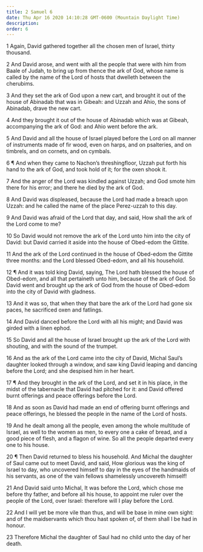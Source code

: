 ```yaml
---
title: 2 Samuel 6
date: Thu Apr 16 2020 14:10:28 GMT-0600 (Mountain Daylight Time)
description: 
order: 6
---
```


<p>
  1 Again, David gathered together all the chosen men of Israel, thirty
  thousand.
</p>
<p>
  2 And David arose, and went with all the people that were with him from Baale
  of Judah, to bring up from thence the ark of God, whose name is called by the
  name of the Lord of hosts that dwelleth between the cherubims.
</p>
<p>
  3 And they set the ark of God upon a new cart, and brought it out of the house
  of Abinadab that was in Gibeah: and Uzzah and Ahio, the sons of Abinadab,
  drave the new cart.
</p>
<p>
  4 And they brought it out of the house of Abinadab which was at Gibeah,
  accompanying the ark of God: and Ahio went before the ark.
</p>
<p>
  5 And David and all the house of Israel played before the Lord on all manner
  of instruments made of fir wood, even on harps, and on psalteries, and on
  timbrels, and on cornets, and on cymbals.
</p>
<p>
  6 &#xB6; And when they came to Nachon&#x2019;s threshingfloor, Uzzah put forth
  his hand to the ark of God, and took hold of it; for the oxen shook it.
</p>
<p>
  7 And the anger of the Lord was kindled against Uzzah; and God smote him there
  for his error; and there he died by the ark of God.
</p>
<p>
  8 And David was displeased, because the Lord had made a breach upon Uzzah: and
  he called the name of the place Perez-uzzah to this day.
</p>
<p>
  9 And David was afraid of the Lord that day, and said, How shall the ark of
  the Lord come to me?
</p>
<p>
  10 So David would not remove the ark of the Lord unto him into the city of
  David: but David carried it aside into the house of Obed-edom the Gittite.
</p>
<p>
  11 And the ark of the Lord continued in the house of Obed-edom the Gittite
  three months: and the Lord blessed Obed-edom, and all his household.
</p>
<p>
  12 &#xB6; And it was told king David, saying, The Lord hath blessed the house
  of Obed-edom, and all that pertaineth unto him, because of the ark of God. So
  David went and brought up the ark of God from the house of Obed-edom into the
  city of David with gladness.
</p>
<p>
  13 And it was so, that when they that bare the ark of the Lord had gone six
  paces, he sacrificed oxen and fatlings.
</p>
<p>
  14 And David danced before the Lord with all his might; and David was girded
  with a linen ephod.
</p>
<p>
  15 So David and all the house of Israel brought up the ark of the Lord with
  shouting, and with the sound of the trumpet.
</p>
<p>
  16 And as the ark of the Lord came into the city of David, Michal
  Saul&#x2019;s daughter looked through a window, and saw king David leaping and
  dancing before the Lord; and she despised him in her heart.
</p>
<p>
  17 &#xB6; And they brought in the ark of the Lord, and set it in his place, in
  the midst of the tabernacle that David had pitched for it: and David offered
  burnt offerings and peace offerings before the Lord.
</p>
<p>
  18 And as soon as David had made an end of offering burnt offerings and peace
  offerings, he blessed the people in the name of the Lord of hosts.
</p>
<p>
  19 And he dealt among all the people, even among the whole multitude of
  Israel, as well to the women as men, to every one a cake of bread, and a good
  piece of flesh, and a flagon of wine. So all the people departed every one to
  his house.
</p>
<p>
  20 &#xB6; Then David returned to bless his household. And Michal the daughter
  of Saul came out to meet David, and said, How glorious was the king of Israel
  to day, who uncovered himself to day in the eyes of the handmaids of his
  servants, as one of the vain fellows shamelessly uncovereth himself!
</p>
<p>
  21 And David said unto Michal, It was before the Lord, which chose me before
  thy father, and before all his house, to appoint me ruler over the people of
  the Lord, over Israel: therefore will I play before the Lord.
</p>
<p>
  22 And I will yet be more vile than thus, and will be base in mine own sight:
  and of the maidservants which thou hast spoken of, of them shall I be had in
  honour.
</p>
<p>
  23 Therefore Michal the daughter of Saul had no child unto the day of her
  death.
</p>
